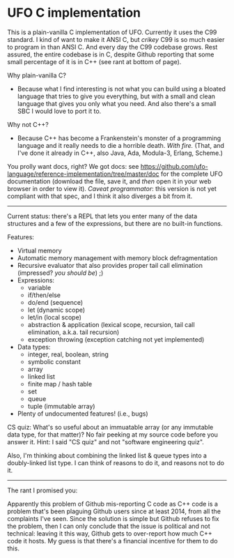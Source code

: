 # UFO C implementation

This is a plain-vanilla C implementation of UFO. Currently it uses the C99 standard. I kind of want to make it ANSI C, but *crikey* C99 is so much easier to program in than ANSI C. And every day the C99 codebase grows. Rest assured, the entire codebase is in C, despite Github reporting that some small percentage of it is in C++ (see rant at bottom of page).

Why plain-vanilla C?

* Because what I find interesting is not what you can build using a bloated language that tries to give you everything, but with a small and clean language that gives you only what you need. And also there's a small SBC I would love to port it to.

Why not C++?

* Because C++ has become a Frankenstein's monster of a programming language and it really needs to die a horrible death. *With fire.* (That, and I've done it already in C++, also Java, Ada, Modula-3, Erlang, Scheme.)

You prolly want docs, right? We got docs: see https://github.com/ufo-language/reference-implementation/tree/master/doc for the complete UFO documentation (download the file, save it, and *then* open it in your web browser in order to view it). *Caveat programmator*: this version is not yet compliant with that spec, and I think it also diverges a bit from it.

----

Current status: there's a REPL that lets you enter many of the data structures and a few of the expressions, but there are no built-in functions.

Features:
* Virtual memory
* Automatic memory management with memory block defragmentation
* Recursive evaluator that also provides proper tail call elimination (impressed? *you should be*) ;)
* Expressions:
  * variable
  * if/then/else
  * do/end (sequence)
  * let (dynamic scope)
  * let/in (local scope)
  * abstraction & application (lexical scope, recursion, tail call elimination, a.k.a. tail recursion)
  * exception throwing (exception catching not yet implemented)
* Data types:
  * integer, real, boolean, string
  * symbolic constant
  * array
  * linked list
  * finite map / hash table
  * set
  * queue
  * tuple (immutable array)
* Plenty of undocumented features! (i.e., bugs)

CS quiz: What's so useful about an immuatable array (or any immutable data type, for that matter)? No fair peeking at my source code before you answer it. Hint: I said "CS quiz" and not "software engineering quiz".

Also, I'm thinking about combining the linked list & queue types into a doubly-linked list type. I can think of reasons to do it, and reasons not to do it.

----

The rant I promised you:

Apparently this problem of Github mis-reporting C code as C++ code is a problem that's been plaguing Github users since at least 2014, from all the complaints I've seen. Since the solution is simple but Github refuses to fix the problem, then I can only conclude that the issue is political and not technical: leaving it this way, Github gets to over-report how much C++ code it hosts. My guess is that there's a financial incentive for them to do this.
